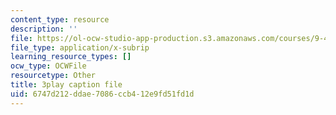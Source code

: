 ```yaml
---
content_type: resource
description: ''
file: https://ol-ocw-studio-app-production.s3.amazonaws.com/courses/9-40-introduction-to-neural-computation-spring-2018/6747d212ddae7086ccb412e9fd51fd1d_gt52wUN3VrQ.srt
file_type: application/x-subrip
learning_resource_types: []
ocw_type: OCWFile
resourcetype: Other
title: 3play caption file
uid: 6747d212-ddae-7086-ccb4-12e9fd51fd1d
---
```

